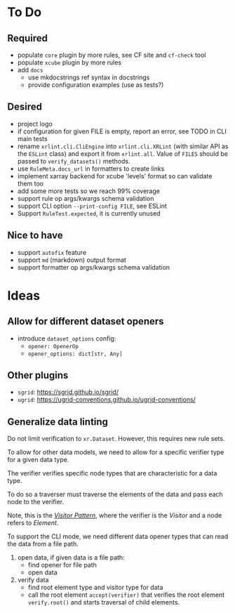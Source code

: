 # To Do

## Required

- populate `core` plugin by more rules, see CF site and `cf-check` tool
- populate `xcube` plugin by more rules
- add `docs`
  - use mkdocstrings ref syntax in docstrings
  - provide configuration examples (use as tests?)

## Desired
 
- project logo
- if configuration for given FILE is empty,
  report an error, see TODO in CLI main tests
- rename `xrlint.cli.CliEngine` into `xrlint.cli.XRLint`
  (with similar API as the `ESLint` class) and export it 
  from `xrlint.all`. Value of `FILES` should be passed to
  `verify_datasets()` methods.
- use `RuleMeta.docs_url` in formatters to create links
- implement xarray backend for xcube 'levels' format
  so can validate them too
- add some more tests so we reach 99% coverage
- support rule op args/kwargs schema validation
- support CLI option `--print-config FILE`, see ESLint
- Support `RuleTest.expected`, it is currently unused

## Nice to have

- support `autofix` feature
- support `md` (markdown) output format
- support formatter op args/kwargs schema validation

# Ideas

## Allow for different dataset openers

- introduce `dataset_options` config:
  - `opener: OpenerOp`
  - `opener_options: dict[str, Any]`

## Other plugins

- `sgrid`: https://sgrid.github.io/sgrid/
- `ugrid`: https://ugrid-conventions.github.io/ugrid-conventions/

## Generalize data linting

Do not limit verification to `xr.Dataset`.
However, this requires new rule sets.

To allow for other data models, we need to allow 
for a specific verifier type for a given data type.

The verifier verifies specific node types
that are characteristic for a data type.

To do so a traverser must traverse the elements of the data
and pass each node to the verifier.

Note, this is the [_Visitor Pattern_](https://en.wikipedia.org/wiki/Visitor_pattern), 
where the verifier is the _Visitor_ and a node refers to _Element_.

To support the CLI mode, we need different data opener 
types that can read the data from a file path.

1. open data, if given data is a file path: 
   - find opener for file path
   - open data 
2. verify data
   - find root element type and visitor type for data 
   - call the root element `accept(verifier)` that verifies the 
     root element `verify.root()` and starts traversal of 
     child elements.

